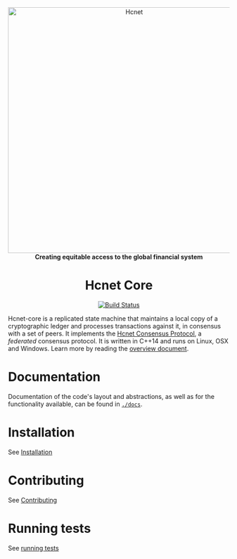 <div align="center">
<a href="https://hcnet.org"><img alt="Hcnet" src="https://github.com/hcnet/.github/raw/master/hcnet-logo.png" width="558" /></a>
<br/>
<strong>Creating equitable access to the global financial system</strong>
<h1>Hcnet Core</h1>
</div>
<p align="center">
<a href="https://github.com/hcnet/hcnet-core/actions"><img alt="Build Status" src="https://github.com/hcnet/hcnet-core/workflows/.github/workflows/build.yml/badge.svg?branch=auto" /></a>
</p>

Hcnet-core is a replicated state machine that maintains a local copy of a cryptographic ledger and processes transactions against it, in consensus with a set of peers.
It implements the [Hcnet Consensus Protocol](https://github.com/hcnet/hcnet-core/blob/master/src/scp/readme.md), a _federated_ consensus protocol.
It is written in C++14 and runs on Linux, OSX and Windows.
Learn more by reading the [overview document](https://github.com/hcnet/hcnet-core/blob/master/docs/readme.md).

# Documentation

Documentation of the code's layout and abstractions, as well as for the
functionality available, can be found in
[`./docs`](https://github.com/hcnet/hcnet-core/tree/master/docs).

# Installation

See [Installation](./INSTALL.md)

# Contributing

See [Contributing](./CONTRIBUTING.md)

# Running tests

See [running tests](./CONTRIBUTING.md#running-tests)

